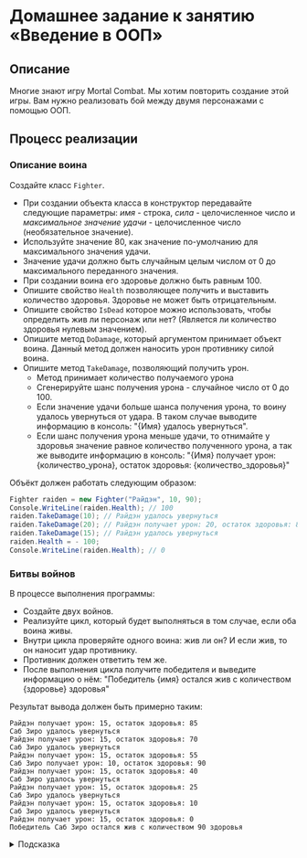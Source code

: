 # Домашнее задание к занятию «Введение в ООП»

## Описание
Многие знают игру Mortal Combat. Мы хотим повторить создание этой игры. Вам нужно реализовать бой между двумя персонажами с помощью ООП.

## Процесс реализации

### Описание воина
Создайте класс `Fighter`. 
* При создании объекта класса в конструктор передавайте следующие параметры: *имя* - строка, *сила* - целочисленное число и *максимальное значение удачи* - целочисленное число (необязательное значение). 
* Используйте значение 80, как значение по-умолчанию для максимального значения удачи.
* Значение удачи должно быть случайным целым числом от 0 до максимального переданного значения.
* При создании воина его здоровье должно быть равным 100.
* Опишите свойство `Health` позволяющее получить и выставить количество здоровья. Здоровье не может быть отрицательным.
* Опишите свойство `IsDead` которое можно использовать, чтобы определить жив ли персонаж или нет? (Является ли количество здоровья нулевым значением).
* Опишите метод `DoDamage`, который аргументом принимает объект воина. Данный метод должен наносить урон противнику силой воина.
* Опишите метод `TakeDamage`, позволяющий получить урон.
  * Метод принимает количество получаемого урона
  * Сгенерируйте шанс получения урона - случайное число от 0 до 100.
  * Если значение удачи больше шанса получения урона, то воину удалось увернуться от удара. В таком случае выводите информацию в консоль: "{Имя} удалось увернуться".
  * Если шанс получения урона меньше удачи, то отнимайте у здоровья значение равное количество полученного урона, а так же выводите информацию в консоль: "{Имя} получает урон: {количество_урона}, остаток здоровья: {количество_здоровья}"

Объёкт должен работать следующим образом:
```c#
Fighter raiden = new Fighter("Райдэн", 10, 90);
Console.WriteLine(raiden.Health); // 100
raiden.TakeDamage(10); // Райдэн удалось увернуться
raiden.TakeDamage(20); // Райдэн получает урон: 20, остаток здоровья: 80
raiden.TakeDamage(15); // Райдэн удалось увернуться
raiden.Health = - 100;
Console.WriteLine(raiden.Health); // 0
```

### Битвы войнов
В процессе выполнения программы:
* Создайте двух войнов.
* Реализуйте цикл, который будет выполняться в том случае, если оба воина живы.
* Внутри цикла проверяйте одного воина: жив ли он? И если жив, то он наносит удар противнику.
* Противник должен ответить тем же.
* После выполнения цикла получите победителя и выведите информацию о нём: "Победитель {имя} остался жив с количеством {здоровье} здоровья"

Результат вывода должен быть примерно таким:
```
Райдэн получает урон: 15, остаток здоровья: 85
Саб Зиро удалось увернуться
Райдэн получает урон: 15, остаток здоровья: 70
Саб Зиро удалось увернуться
Райдэн получает урон: 15, остаток здоровья: 55
Саб Зиро получает урон: 10, остаток здоровья: 90
Райдэн получает урон: 15, остаток здоровья: 40
Саб Зиро удалось увернуться
Райдэн получает урон: 15, остаток здоровья: 25
Саб Зиро удалось увернуться
Райдэн получает урон: 15, остаток здоровья: 10
Саб Зиро удалось увернуться
Райдэн получает урон: 15, остаток здоровья: 0
Победитель Саб Зиро остался жив с количеством 90 здоровья
```

<details>
<summary>Подсказка</summary>
  Для генерации случайного числа создайте объект типа `Random` и используйте метод `Next()`.
</details>